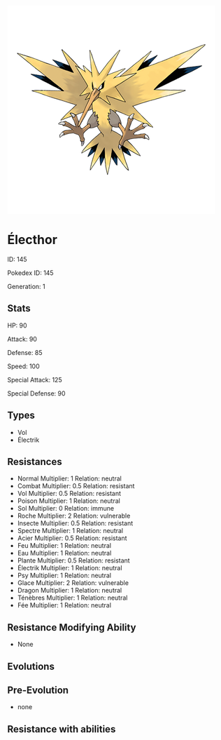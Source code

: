 ![](https://raw.githubusercontent.com/PokeAPI/sprites/master/sprites/pokemon/other/official-artwork/145.png)

# Électhor
ID: 145

Pokedex ID: 145

Generation: 1

## Stats

HP: 90

Attack: 90

Defense: 85

Speed: 100

Special Attack: 125

Special Defense: 90

## Types

- Vol
- Électrik
## Resistances

- Normal Multiplier: 1 Relation: neutral
- Combat Multiplier: 0.5 Relation: resistant
- Vol Multiplier: 0.5 Relation: resistant
- Poison Multiplier: 1 Relation: neutral
- Sol Multiplier: 0 Relation: immune
- Roche Multiplier: 2 Relation: vulnerable
- Insecte Multiplier: 0.5 Relation: resistant
- Spectre Multiplier: 1 Relation: neutral
- Acier Multiplier: 0.5 Relation: resistant
- Feu Multiplier: 1 Relation: neutral
- Eau Multiplier: 1 Relation: neutral
- Plante Multiplier: 0.5 Relation: resistant
- Électrik Multiplier: 1 Relation: neutral
- Psy Multiplier: 1 Relation: neutral
- Glace Multiplier: 2 Relation: vulnerable
- Dragon Multiplier: 1 Relation: neutral
- Ténèbres Multiplier: 1 Relation: neutral
- Fée Multiplier: 1 Relation: neutral
## Resistance Modifying Ability

- None

## Evolutions

## Pre-Evolution

- none

## Resistance with abilities
